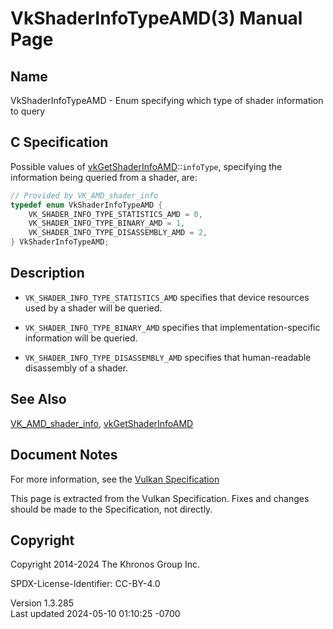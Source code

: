 # VkShaderInfoTypeAMD(3) Manual Page

## Name

VkShaderInfoTypeAMD - Enum specifying which type of shader information
to query



## <a href="#_c_specification" class="anchor"></a>C Specification

Possible values of
[vkGetShaderInfoAMD](https://registry.khronos.org/vulkan/specs/1.3-extensions/man/html/vkGetShaderInfoAMD.html)::`infoType`, specifying
the information being queried from a shader, are:

``` c
// Provided by VK_AMD_shader_info
typedef enum VkShaderInfoTypeAMD {
    VK_SHADER_INFO_TYPE_STATISTICS_AMD = 0,
    VK_SHADER_INFO_TYPE_BINARY_AMD = 1,
    VK_SHADER_INFO_TYPE_DISASSEMBLY_AMD = 2,
} VkShaderInfoTypeAMD;
```

## <a href="#_description" class="anchor"></a>Description

- `VK_SHADER_INFO_TYPE_STATISTICS_AMD` specifies that device resources
  used by a shader will be queried.

- `VK_SHADER_INFO_TYPE_BINARY_AMD` specifies that
  implementation-specific information will be queried.

- `VK_SHADER_INFO_TYPE_DISASSEMBLY_AMD` specifies that human-readable
  disassembly of a shader.

## <a href="#_see_also" class="anchor"></a>See Also

[VK_AMD_shader_info](https://registry.khronos.org/vulkan/specs/1.3-extensions/man/html/VK_AMD_shader_info.html),
[vkGetShaderInfoAMD](https://registry.khronos.org/vulkan/specs/1.3-extensions/man/html/vkGetShaderInfoAMD.html)

## <a href="#_document_notes" class="anchor"></a>Document Notes

For more information, see the <a
href="https://registry.khronos.org/vulkan/specs/1.3-extensions/html/vkspec.html#VkShaderInfoTypeAMD"
target="_blank" rel="noopener">Vulkan Specification</a>

This page is extracted from the Vulkan Specification. Fixes and changes
should be made to the Specification, not directly.

## <a href="#_copyright" class="anchor"></a>Copyright

Copyright 2014-2024 The Khronos Group Inc.

SPDX-License-Identifier: CC-BY-4.0

Version 1.3.285  
Last updated 2024-05-10 01:10:25 -0700
